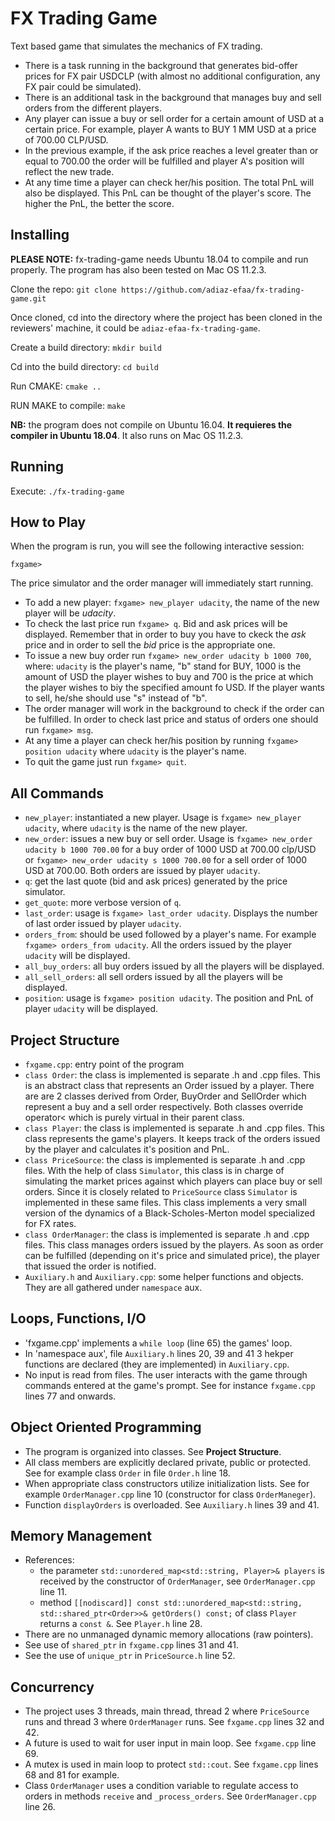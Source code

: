 # FX Trading Game

Text based game that simulates the mechanics of FX trading.

- There is a task running in the background that generates bid-offer prices for FX pair USDCLP (with almost no additional configuration, any FX pair could be simulated).
- There is an additional task in the background that manages buy and sell orders from the different players.
- Any player can issue a buy or sell order for a certain amount of USD at a certain price. For example, player A wants to BUY 1 MM USD at a price of 700.00 CLP/USD.
- In the previous example, if the ask price reaches a level greater than or equal to 700.00 the order will be fulfilled and player A's position will reflect the new trade.
- At any time time a player can check her/his position. The total PnL will also be displayed. This PnL can be thought of the player's score. The higher the PnL, the better the score.

## Installing

**PLEASE NOTE:** fx-trading-game needs Ubuntu 18.04 to compile and run properly. The program has also been tested on Mac OS 11.2.3.

Clone the repo: `git clone https://github.com/adiaz-efaa/fx-trading-game.git`

Once cloned, cd into the directory where the project has been cloned in the reviewers' machine, it could be `adiaz-efaa-fx-trading-game`.

Create a build directory: `mkdir build`

Cd into the build directory: `cd build`

Run CMAKE: `cmake ..`

RUN MAKE to compile: `make`

**NB:** the program does not compile on Ubuntu 16.04. **It requieres the compiler in Ubuntu 18.04**. It also runs on Mac OS 11.2.3.

## Running

Execute: `./fx-trading-game`

## How to Play

When the program is run, you will see the following interactive session:

`fxgame> `

The price simulator and the order manager will immediately start running.

- To add a new player: `fxgame> new_player udacity`, the name of the new player will be *udacity*.
- To check the last price run `fxgame> q`. Bid and ask prices will be displayed. Remember that in order to buy you have to ckeck the *ask* price and in order to sell the *bid* price is the appropriate one.
- To issue a new buy order run `fxgame> new_order udacity b 1000 700`, where: `udacity` is the player's name, "b" stand for BUY, 1000 is the amount of USD the player wishes to buy and 700 is the price at which the player wishes to biy the specified amount fo USD. If the player wants to sell, he/she should use "s" instead of "b".
- The order manager will work in the background to check if the order can be fulfilled. In order to check last price and status of orders one should run `fxgame> msg`.
- At any time a player can check her/his position by running `fxgame> position udacity` where `udacity` is the player's name.
- To quit the game just run `fxgame> quit`.

## All Commands

- `new_player`: instantiated a new player. Usage is `fxgame> new_player udacity`, where `udacity` is the name of the new player.
- `new_order`: issues a new buy or sell order. Usage is `fxgame> new_order udacity b 1000 700.00` for a buy order of 1000 USD at 700.00 clp/USD or  `fxgame> new_order udacity s 1000 700.00` for a sell order of 1000 USD at 700.00. Both orders are issued by player `udacity`.
- `q`: get the last quote (bid and ask prices) generated by the price simulator. 
- `get_quote`: more verbose version of `q`.
- `last_order`: usage is `fxgame> last_order udacity`. Displays the number of last order issued by player `udacity`.
- `orders_from`: should be used followed by a player's name. For example `fxgame> orders_from udacity`. All the orders issued by the player `udacity` will be displayed.
- `all_buy_orders`: all buy orders issued by all the players will be displayed.
- `all_sell_orders`: all sell orders issued by all the players will be displayed.
- `position`: usage is `fxgame> position udacity`. The position and PnL of player `udacity` will be displayed.

## Project Structure

- `fxgame.cpp`: entry point of the program
- `class Order`: the class is implemented is separate .h and .cpp files. This is an abstract class that represents an Order issued by a player. There are are 2 classes derived from Order, BuyOrder and SellOrder which represent a buy and a sell order respectively. Both classes override operator< which is purely virtual in their parent class.
- `class Player`: the class is implemented is separate .h and .cpp files. This class represents the game's players. It keeps track of the orders issued by the player and calculates it's position and PnL.
- `class PriceSource`: the class is implemented is separate .h and .cpp files. With the help of class `Simulator`, this class is in charge of simulating the market prices against which players can place buy or sell orders. Since it is closely related to `PriceSource` class `Simulator` is implemented in these same files. This class implements a very small version of the dynamics of a Black-Scholes-Merton model specialized for FX rates.
- `class OrderManager`: the class is implemented is separate .h and .cpp files. This class manages orders issued by the players. As soon as order can be fulfilled (depending on it's price and simulated price), the player that issued the order is notified.
- `Auxiliary.h` and `Auxiliary.cpp`: some helper functions and objects. They are all gathered under `namespace` aux.

## Loops, Functions, I/O

- 'fxgame.cpp' implements a `while loop` (line 65) the games' loop.
- In 'namespace aux', file `Auxiliary.h` lines 20, 39 and 41 3 hekper functions are declared (they are implemented) in `Auxiliary.cpp`.
- No input is read from files. The user interacts with the game through commands entered at the game's prompt. See for instance `fxgame.cpp` lines 77 and onwards.

## Object Oriented Programming

- The program is organized into classes. See **Project Structure**.
- All class members are explicitly declared private, public or protected. See for example class `Order` in file `Order.h` line 18.
- When appropriate class constructors utilize initialization lists. See for example `OrderManager.cpp` line 10 (constructor for class `OrderManeger`).
- Function `displayOrders` is overloaded. See `Auxiliary.h` lines 39 and 41.

## Memory Management

- References:
  - the parameter `std::unordered_map<std::string, Player>& players` is received by the constructor of `OrderManager`, see `OrderManager.cpp` line 11.
  - method `[[nodiscard]] const std::unordered_map<std::string, std::shared_ptr<Order>>& getOrders() const;` of class `Player` returns a `const &`. See `Player.h` line 28.
- There are no unmanaged dynamic memory allocations (raw pointers).
- See use of `shared_ptr` in `fxgame.cpp` lines 31 and 41.
- See the use of `unique_ptr` in `PriceSource.h` line 52.

## Concurrency

- The project uses 3 threads, main thread, thread 2 where `PriceSource` runs and thread 3 where `OrderManager` runs. See `fxgame.cpp` lines 32 and 42.
- A future is used to wait for user input in main loop. See `fxgame.cpp` line 69.
- A mutex is used in main loop to protect `std::cout`. See `fxgame.cpp` lines 68 and 81 for example.
- Class `OrderManager` uses a condition variable to regulate access to orders in methods `receive` and `_process_orders`. See `OrderManager.cpp` line 26.
